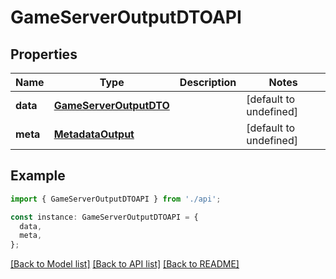 # GameServerOutputDTOAPI

## Properties

| Name     | Type                                              | Description | Notes                  |
| -------- | ------------------------------------------------- | ----------- | ---------------------- |
| **data** | [**GameServerOutputDTO**](GameServerOutputDTO.md) |             | [default to undefined] |
| **meta** | [**MetadataOutput**](MetadataOutput.md)           |             | [default to undefined] |

## Example

```typescript
import { GameServerOutputDTOAPI } from './api';

const instance: GameServerOutputDTOAPI = {
  data,
  meta,
};
```

[[Back to Model list]](../README.md#documentation-for-models) [[Back to API list]](../README.md#documentation-for-api-endpoints) [[Back to README]](../README.md)
